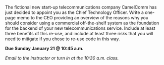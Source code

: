 The fictional new start-up telecommunications company CamelComm has just decided to appoint you as the Chief Technology Officer.  Write a one-page memo to the CEO providing an overview of the reasons why you should consider using a commercial off-the-shelf system as the foundation for the backend of your new telecommunications service.  Include at least three benefits of this re-use, and include at least three risks that you will need to mitigate if you chose to re-use code in this way.

**Due Sunday January 21 @ 10:45 a.m.**

*Email to the instructor or turn in at the 10:30 a.m. class.*
